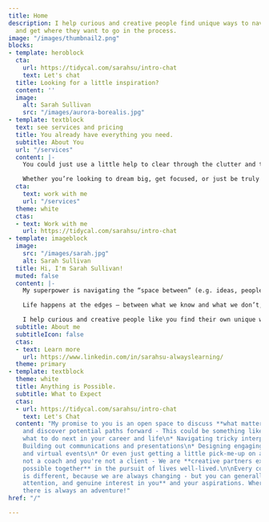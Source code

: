 ```yaml
---
title: Home
description: I help curious and creative people find unique ways to navigate life
  and get where they want to go in the process.
image: "/images/thumbnail2.png"
blocks:
- template: heroblock
  cta:
    url: https://tidycal.com/sarahsu/intro-chat
    text: Let's chat
  title: Looking for a little inspiration?
  content: ''
  image:
    alt: Sarah Sullivan
    src: "/images/aurora-borealis.jpg"
- template: textblock
  text: see services and pricing
  title: You already have everything you need.
  subtitle: About You
  url: "/services"
  content: |-
    You could just use a little help to clear through the clutter and the noise so you can focus your energy on what matters most.

    Whether you’re looking to dream big, get focused, or just be truly seen and heard for a change, **I'd love to be part of your journey**.
  cta:
    text: work with me
    url: "/services"
  theme: white
  ctas:
  - text: Work with me
    url: https://tidycal.com/sarahsu/intro-chat
- template: imageblock
  image:
    src: "/images/sarah.jpg"
    alt: Sarah Sullivan
  title: Hi, I'm Sarah Sullivan!
  muted: false
  content: |-
    My superpower is navigating the “space between” (e.g. ideas, people, behaviors, stages) and co-creating magic in the process.

    Life happens at the edges – between what we know and what we don’t, between where we are and where we want to be.

    I help curious and creative people like you find their own unique ways to navigate these spaces and get where they want to go in the process.
  subtitle: About me
  subtitleIcon: false
  ctas:
  - text: Learn more
    url: https://www.linkedin.com/in/sarahsu-alwayslearning/
  theme: primary
- template: textblock
  theme: white
  title: Anything is Possible.
  subtitle: What to Expect
  ctas:
  - url: https://tidycal.com/sarahsu/intro-chat
    text: Let's Chat
  content: "My promise to you is an open space to discuss **what matters most to you**
    and discover potential paths forward - This could be something like... \n\n* Determining
    what to do next in your career and life\n* Navigating tricky interpersonal situations\n*
    Building out communications and presentations\n* Designing engaging in-person
    and virtual events\n* Or even just getting a little pick-me-up on a tough day\n\nI'm
    not a coach and you're not a client - We are **creative partners exploring what's
    possible together** in the pursuit of lives well-lived.\n\nEvery conversation
    is different, because we are always changing - but you can generally expect **kindness,
    attention, and genuine interest in you** and your aspirations. Where we go from
    there is always an adventure!"
href: "/"

---
```


